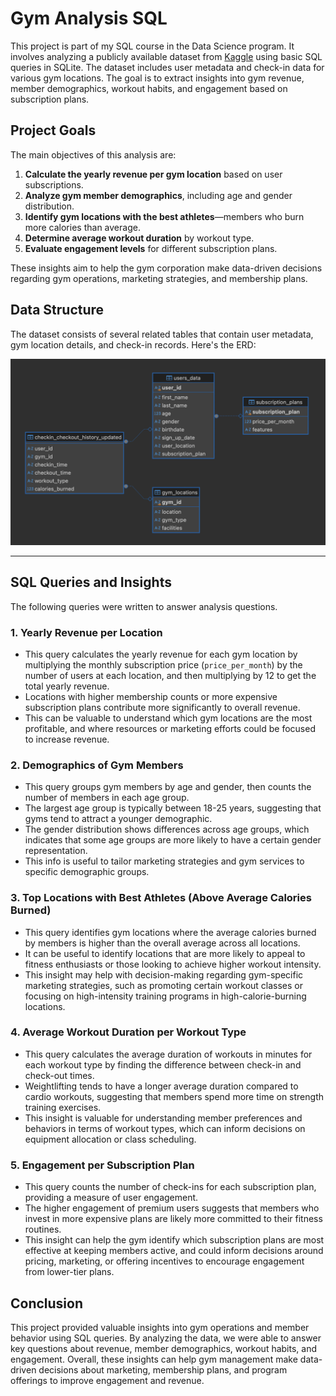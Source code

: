 # Gym Analysis SQL

This project is part of my SQL course in the Data Science program. It involves analyzing a publicly available dataset from [Kaggle](https://www.kaggle.com/datasets/mexwell/gym-check-ins-and-user-metadata) using basic SQL queries in SQLite. The dataset includes user metadata and check-in data for various gym locations. The goal is to extract insights into gym revenue, member demographics, workout habits, and engagement based on subscription plans.

## Project Goals

The main objectives of this analysis are:

1. **Calculate the yearly revenue per gym location** based on user subscriptions.
2. **Analyze gym member demographics**, including age and gender distribution.
3. **Identify gym locations with the best athletes**—members who burn more calories than average.
4. **Determine average workout duration** by workout type.
5. **Evaluate engagement levels** for different subscription plans.

These insights aim to help the gym corporation make data-driven decisions regarding gym operations, marketing strategies, and membership plans.

## Data Structure

The dataset consists of several related tables that contain user metadata, gym location details, and check-in records. Here's the ERD:

![Entity Relationship Diagram (ERD)](./ERD.png)

---

## SQL Queries and Insights

The following queries were written to answer analysis questions.

### 1. **Yearly Revenue per Location**

- This query calculates the yearly revenue for each gym location by multiplying the monthly subscription price (`price_per_month`) by the number of users at each location, and then multiplying by 12 to get the total yearly revenue.
- Locations with higher membership counts or more expensive subscription plans contribute more significantly to overall revenue.
- This can be valuable to understand which gym locations are the most profitable, and where resources or marketing efforts could be focused to increase revenue.

### 2. **Demographics of Gym Members**

- This query groups gym members by age and gender, then counts the number of members in each age group.
- The largest age group is typically between 18-25 years, suggesting that gyms tend to attract a younger demographic.
- The gender distribution shows differences across age groups, which indicates that some age groups are more likely to have a certain gender representation.
- This info is useful to tailor marketing strategies and gym services to specific demographic groups.

### 3. **Top Locations with Best Athletes (Above Average Calories Burned)**

- This query identifies gym locations where the average calories burned by members is higher than the overall average across all locations.
- It can be useful to identify locations that are more likely to appeal to fitness enthusiasts or those looking to achieve higher workout intensity.
- This insight may help with decision-making regarding gym-specific marketing strategies, such as promoting certain workout classes or focusing on high-intensity training programs in high-calorie-burning locations.

### 4. **Average Workout Duration per Workout Type**

- This query calculates the average duration of workouts in minutes for each workout type by finding the difference between check-in and check-out times.
- Weightlifting tends to have a longer average duration compared to cardio workouts, suggesting that members spend more time on strength training exercises.
- This insight is valuable for understanding member preferences and behaviors in terms of workout types, which can inform decisions on equipment allocation or class scheduling.

### 5. **Engagement per Subscription Plan**

- This query counts the number of check-ins for each subscription plan, providing a measure of user engagement.
- The higher engagement of premium users suggests that members who invest in more expensive plans are likely more committed to their fitness routines.
- This insight can help the gym identify which subscription plans are most effective at keeping members active, and could inform decisions around pricing, marketing, or offering incentives to encourage engagement from lower-tier plans.

## Conclusion

This project provided valuable insights into gym operations and member behavior using SQL queries. By analyzing the data, we were able to answer key questions about revenue, member demographics, workout habits, and engagement. Overall, these insights can help gym management make data-driven decisions about marketing, membership plans, and program offerings to improve engagement and revenue.

